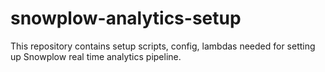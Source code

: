 # snowplow-analytics-setup
This repository contains setup scripts, config, lambdas needed for setting up Snowplow real time analytics pipeline.
